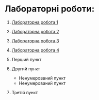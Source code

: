 # Лабораторні роботи:

 1. [Лабораторна робота 1](./L1/)
 1. [Лабораторна робота 2](./L2/)
 1. [Лабораторна робота 3](./L3/)
 1. [Лабораторна робота 4](./L4/)

1. Перший пункт
1. Другий пункт
   - Ненумерований пункт
   - Ненумерований пункт
1. Третій пункт
